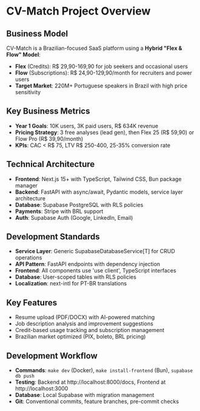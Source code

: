 # CV-Match Project Overview

## Business Model

CV-Match is a Brazilian-focused SaaS platform using a **Hybrid "Flex & Flow" Model**:

- **Flex** (Credits): R$ 29,90-169,90 for job seekers and occasional users
- **Flow** (Subscriptions): R$ 24,90-129,90/month for recruiters and power users
- **Target Market**: 220M+ Portuguese speakers in Brazil with high price sensitivity

## Key Business Metrics

- **Year 1 Goals**: 10K users, 3K paid users, R$ 634K revenue
- **Pricing Strategy**: 3 free analyses (lead gen), then Flex 25 (R$ 59,90) or Flow Pro (R$ 39,90/month)
- **KPIs**: CAC < R$ 75, LTV R$ 250-400, 25-35% conversion rate

## Technical Architecture

- **Frontend**: Next.js 15+ with TypeScript, Tailwind CSS, Bun package manager
- **Backend**: FastAPI with async/await, Pydantic models, service layer architecture
- **Database**: Supabase PostgreSQL with RLS policies
- **Payments**: Stripe with BRL support
- **Auth**: Supabase Auth (Google, LinkedIn, Email)

## Development Standards

- **Service Layer**: Generic SupabaseDatabaseService[T] for CRUD operations
- **API Pattern**: FastAPI endpoints with dependency injection
- **Frontend**: All components use 'use client', TypeScript interfaces
- **Database**: User-scoped tables with RLS policies
- **Localization**: next-intl for PT-BR translations

## Key Features

- Resume upload (PDF/DOCX) with AI-powered matching
- Job description analysis and improvement suggestions
- Credit-based usage tracking and subscription management
- Brazilian market optimized (PIX, boleto, BRL pricing)

## Development Workflow

- **Commands**: `make dev` (Docker), `make install-frontend` (Bun), `supabase db push`
- **Testing**: Backend at http://localhost:8000/docs, Frontend at http://localhost:3000
- **Database**: Local Supabase with migration management
- **Git**: Conventional commits, feature branches, pre-commit checks
